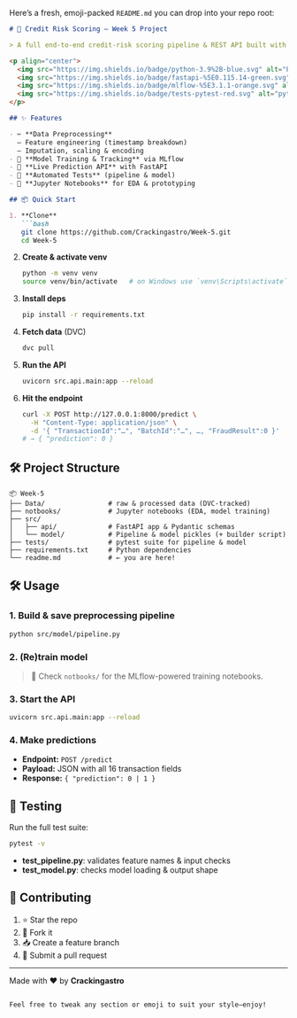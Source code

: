 Here’s a fresh, emoji-packed `README.md` you can drop into your repo root:

````markdown
# 🚀 Credit Risk Scoring – Week 5 Project

> A full end-to-end credit-risk scoring pipeline & REST API built with scikit-learn, MLflow, and FastAPI.

<p align="center">
  <img src="https://img.shields.io/badge/python-3.9%2B-blue.svg" alt="Python" />
  <img src="https://img.shields.io/badge/fastapi-%5E0.115.14-green.svg" alt="FastAPI" />
  <img src="https://img.shields.io/badge/mlflow-%5E3.1.1-orange.svg" alt="MLflow" />
  <img src="https://img.shields.io/badge/tests-pytest-red.svg" alt="pytest" />
</p>

## ✨ Features

- ✂️ **Data Preprocessing**  
  – Feature engineering (timestamp breakdown)  
  – Imputation, scaling & encoding  
- 🧠 **Model Training & Tracking** via MLflow  
- 🚀 **Live Prediction API** with FastAPI  
- 🧪 **Automated Tests** (pipeline & model)  
- 📓 **Jupyter Notebooks** for EDA & prototyping  

## 📦 Quick Start

1. **Clone**  
   ```bash
   git clone https://github.com/Crackingastro/Week-5.git
   cd Week-5
````

2. **Create & activate venv**

   ```bash
   python -m venv venv
   source venv/bin/activate   # on Windows use `venv\Scripts\activate`
   ```
3. **Install deps**

   ```bash
   pip install -r requirements.txt
   ```
4. **Fetch data** (DVC)

   ```bash
   dvc pull
   ```
5. **Run the API**

   ```bash
   uvicorn src.api.main:app --reload
   ```
6. **Hit the endpoint**

   ```bash
   curl -X POST http://127.0.0.1:8000/predict \
     -H "Content-Type: application/json" \
     -d '{ "TransactionId":"…", "BatchId":"…", …, "FraudResult":0 }'
   # → { "prediction": 0 }
   ```

## 🛠️ Project Structure

```
📦 Week-5
├── Data/                # raw & processed data (DVC-tracked)
├── notbooks/            # Jupyter notebooks (EDA, model training)
├── src/
│   ├── api/             # FastAPI app & Pydantic schemas
│   └── model/           # Pipeline & model pickles (+ builder script)
├── tests/               # pytest suite for pipeline & model
├── requirements.txt     # Python dependencies
└── readme.md            # ← you are here!
```

## 🛠️ Usage

### 1. Build & save preprocessing pipeline

```bash
python src/model/pipeline.py
```

### 2. (Re)train model

> 📓 Check `notbooks/` for the MLflow-powered training notebooks.

### 3. Start the API

```bash
uvicorn src.api.main:app --reload
```

### 4. Make predictions

* **Endpoint:** `POST /predict`
* **Payload:** JSON with all 16 transaction fields
* **Response:** `{ "prediction": 0 | 1 }`

## 🧪 Testing

Run the full test suite:

```bash
pytest -v
```

* **test\_pipeline.py**: validates feature names & input checks
* **test\_model.py**: checks model loading & output shape

## 🤝 Contributing

1. ⭐ Star the repo
2. 🍴 Fork it
3. 📥 Create a feature branch
4. 🔀 Submit a pull request

---

Made with ❤️ by **Crackingastro**

```

Feel free to tweak any section or emoji to suit your style—enjoy!
```
